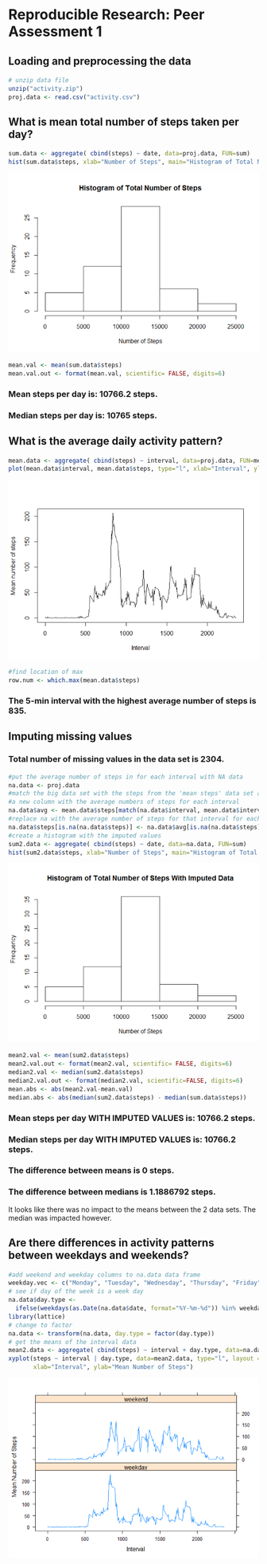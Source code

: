# Reproducible Research: Peer Assessment 1


## Loading and preprocessing the data

```r
# unzip data file
unzip("activity.zip")
proj.data <- read.csv("activity.csv")
```

## What is mean total number of steps taken per day?

```r
sum.data <- aggregate( cbind(steps) ~ date, data=proj.data, FUN=sum)
hist(sum.data$steps, xlab="Number of Steps", main="Histogram of Total Number of Steps")
```

![](PA1_template_files/figure-html/step2-1.png) 

```r
mean.val <- mean(sum.data$steps)
mean.val.out <- format(mean.val, scientific= FALSE, digits=6)
```

### Mean steps per day is: 10766.2 steps.

### Median steps per day is: 10765 steps.


## What is the average daily activity pattern?

```r
mean.data <- aggregate( cbind(steps) ~ interval, data=proj.data, FUN=mean)
plot(mean.data$interval, mean.data$steps, type="l", xlab="Interval", ylab="Mean number of steps")
```

![](PA1_template_files/figure-html/step3-1.png) 

```r
#find location of max
row.num <- which.max(mean.data$steps)
```

### The 5-min interval with the highest average number of steps is 835.



## Imputing missing values

### Total number of missing values in the data set is 2304.


```r
#put the average number of steps in for each interval with NA data
na.data <- proj.data
#match the big data set with the steps from the 'mean steps' data set and create
#a new column with the average numbers of steps for each interval
na.data$avg <- mean.data$steps[match(na.data$interval, mean.data$interval)]
#replace na with the average number of steps for that interval for each NA value
na.data$steps[is.na(na.data$steps)] <- na.data$avg[is.na(na.data$steps)]
#create a histogram with the imputed values
sum2.data <- aggregate( cbind(steps) ~ date, data=na.data, FUN=sum)
hist(sum2.data$steps, xlab="Number of Steps", main="Histogram of Total Number of Steps With Imputed Data")
```

![](PA1_template_files/figure-html/step4-1.png) 

```r
mean2.val <- mean(sum2.data$steps)
mean2.val.out <- format(mean2.val, scientific= FALSE, digits=6)
median2.val <- median(sum2.data$steps)
median2.val.out <- format(median2.val, scientific=FALSE, digits=6)
mean.abs <- abs(mean2.val-mean.val)
median.abs <- abs(median(sum2.data$steps) - median(sum.data$steps))
```

### Mean steps per day WITH IMPUTED VALUES is: 10766.2 steps.

### Median steps per day WITH IMPUTED VALUES is: 10766.2 steps.

### The difference between means is 0 steps.
### The difference between medians is 1.1886792 steps.

It looks like there was no impact to the means between the 2 data sets.  The median was impacted however.




## Are there differences in activity patterns between weekdays and weekends?


```r
#add weekend and weekday columns to na.data data frame
weekday.vec <- c("Monday", "Tuesday", "Wednesday", "Thursday", "Friday")
# see if day of the week is a week day
na.data$day.type <- 
  ifelse(weekdays(as.Date(na.data$date, format="%Y-%m-%d")) %in% weekday.vec, "weekday", "weekend")
library(lattice)
# change to factor
na.data <- transform(na.data, day.type = factor(day.type))
# get the means of the interval data
mean2.data <- aggregate( cbind(steps) ~ interval + day.type, data=na.data, FUN=mean)
xyplot(steps ~ interval | day.type, data=mean2.data, type="l", layout = c(1, 2),
       xlab="Interval", ylab="Mean Number of Steps")
```

![](PA1_template_files/figure-html/step5-1.png) 
